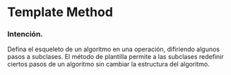 # Template Method

### Intención.

Defina el esqueleto de un algoritmo en una operación, difiriendo algunos pasos a subclases. El método de plantilla permite a las subclases redefinir ciertos pasos de un algoritmo sin cambiar la estructura del algoritmo.
